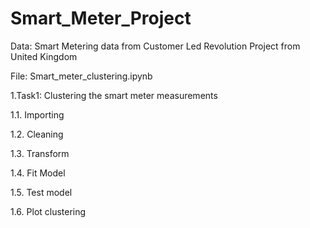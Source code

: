 # Smart_Meter_Project
Data: Smart Metering data from Customer Led Revolution Project from United Kingdom

File: Smart_meter_clustering.ipynb

1.Task1: Clustering the smart meter measurements

1.1. Importing

1.2. Cleaning

1.3. Transform

1.4. Fit Model

1.5. Test model

1.6. Plot clustering
